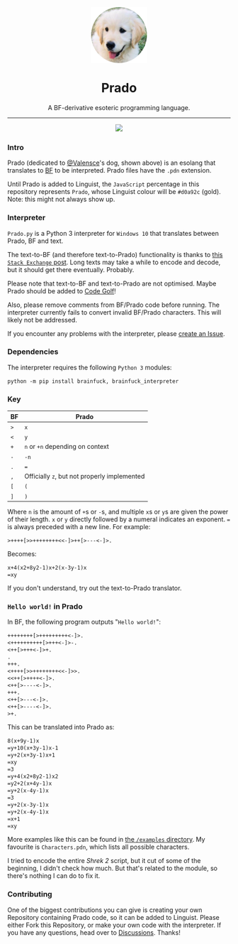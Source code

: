 <p align="center">
  <img src="logo.png" align="center" width="25%">
</p>
<h1 align="center">Prado</h1>
<p align="center">A BF-derivative esoteric programming language.</p>
<hr>
<p align="center">
	<a href="https://github.com/PradoLang"><img src="https://gpvc.arturio.dev/PradoLang"></a>
</p>

### Intro
Prado (dedicated to [@Valensce](https://github.com/Valensce)'s dog, shown above) is an esolang that translates to [BF](https://en.wikipedia.org/wiki/Brainfuck) to be interpreted. Prado files have the `.pdn` extension.

Until Prado is added to Linguist, the `JavaScript` percentage in this repository represents `Prado`, whose Linguist colour will be `#d0a92c` (gold). Note: this might not always show up.

### Interpreter
`Prado.py` is a Python 3 interpreter for `Windows 10` that translates between Prado, BF and text.

The text-to-BF (and therefore text-to-Prado) functionality is thanks to [this `Stack Exchange` post](https://codereview.stackexchange.com/questions/179492/text-to-brainfuck-translator). Long texts may take a while to encode and decode, but it should get there eventually. Probably.

Please note that text-to-BF and text-to-Prado are not optimised. Maybe Prado should be added to [Code Golf](https://code.golf)!

Also, please remove comments from BF/Prado code before running. The interpreter currently fails to convert invalid BF/Prado characters. This will likely not be addressed.

If you encounter any problems with the interpreter, please [create an Issue](https://github.com/PradoLang/Prado/issues/new).

### Dependencies
The interpreter requires the following `Python 3` modules:
```
python -m pip install brainfuck, brainfuck_interpreter
```

### Key
BF | Prado
--- | ---
`>` | `x`
`<` | `y`
`+` | `n` or `+n` depending on context
`-` | `-n`
`.` | `=`
`,` | Officially `z`, but not properly implemented
`[` | `(`
`]` | `)`

Where `n` is the amount of `+`s or `-`s, and multiple `x`s or `y`s are given the power of their length. `x` or `y` directly followed by a numeral indicates an exponent. `=` is always preceded with a new line. For example:
```brainfuck
>++++[>>++++++++<<-]>++[>---<-]>.
```
Becomes:
```
x+4(x2+8y2-1)x+2(x-3y-1)x
=xy
```
If you don't understand, try out the text-to-Prado translator.

### `Hello world!` in Prado
In BF, the following program outputs "`Hello world!`":
```brainfuck
++++++++[>+++++++++<-]>.
<++++++++++[>+++<-]>-.
<++[>+++<-]>+.
.
+++.
<++++[>>++++++++<<-]>>.
<<++[>++++<-]>.
<++[>----<-]>.
+++.
<++[>---<-]>.
<++[>----<-]>.
>+.
```
This can be translated into Prado as:
```
8(x+9y-1)x
=y+10(x+3y-1)x-1
=y+2(x+3y-1)x+1
=xy
=3
=y+4(x2+8y2-1)x2
=y2+2(x+4y-1)x
=y+2(x-4y-1)x
=3
=y+2(x-3y-1)x
=y+2(x-4y-1)x
=x+1
=xy
```
More examples like this can be found in [the `/examples` directory](https://github.com/PradoLang/Prado/tree/main/examples). My favourite is `Characters.pdn`, which lists all possible characters.

I tried to encode the entire *Shrek 2* script, but it cut of some of the beginning, I didn't check how much. But that's related to the module, so there's nothing I can do to fix it.

### Contributing
One of the biggest contributions you can give is creating your own Repository containing Prado code, so it can be added to Linguist. Please either Fork this Repository, or make your own code with the interpreter. If you have any questions, head over to [Discussions](https://github.com/PradoLang/Prado/discussions). Thanks!
